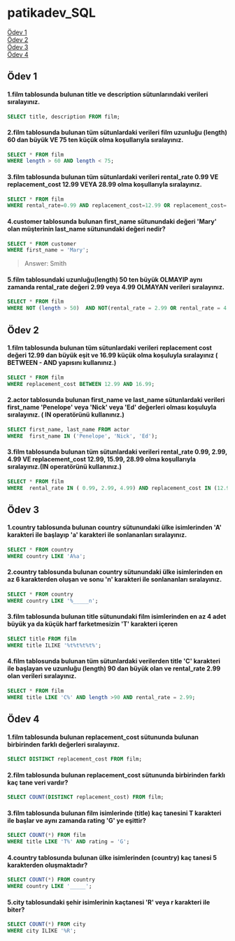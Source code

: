 # patikadev_SQL

[Ödev 1](#ödev-1)  
[Ödev 2](#ödev-2)   
[Ödev 3](#ödev-3)       
[Ödev 4](#ödev-4)
## Ödev 1
#### 1.film tablosunda bulunan title ve description sütunlarındaki verileri sıralayınız.
``` sql 
SELECT title, description FROM film;
```
#### 2.film tablosunda bulunan tüm sütunlardaki verileri film uzunluğu (length) 60 dan büyük VE 75 ten küçük olma koşullarıyla sıralayınız.
``` sql 
SELECT * FROM film
WHERE length > 60 AND length < 75;
```
#### 3.film tablosunda bulunan tüm sütunlardaki verileri rental_rate 0.99 VE replacement_cost 12.99 VEYA 28.99 olma koşullarıyla sıralayınız.
``` sql 
SELECT * FROM film
WHERE rental_rate=0.99 AND replacement_cost=12.99 OR replacement_cost= 28.99 ;
```
#### 4.customer tablosunda bulunan first_name sütunundaki değeri 'Mary' olan müşterinin last_name sütunundaki değeri nedir?
``` sql 
SELECT * FROM customer
WHERE first_name = 'Mary';
```
> Answer: Smith

#### 5.film tablosundaki uzunluğu(length) 50 ten büyük OLMAYIP aynı zamanda rental_rate değeri 2.99 veya 4.99 OLMAYAN verileri sıralayınız.
``` sql 
SELECT * FROM film
WHERE NOT (length > 50)  AND NOT(rental_rate = 2.99 OR rental_rate = 4.99) ;
```
## Ödev 2
#### 1.film tablosunda bulunan tüm sütunlardaki verileri replacement cost değeri 12.99 dan büyük eşit ve 16.99 küçük olma koşuluyla sıralayınız ( BETWEEN - AND yapısını kullanınız.)
``` sql 
SELECT * FROM film
WHERE replacement_cost BETWEEN 12.99 AND 16.99;
```
#### 2.actor tablosunda bulunan first_name ve last_name sütunlardaki verileri first_name 'Penelope' veya 'Nick' veya 'Ed' değerleri olması koşuluyla sıralayınız. ( IN operatörünü kullanınız.)
``` sql 
SELECT first_name, last_name FROM actor
WHERE  first_name IN ('Penelope', 'Nick', 'Ed');
```
#### 3.film tablosunda bulunan tüm sütunlardaki verileri rental_rate 0.99, 2.99, 4.99 VE replacement_cost 12.99, 15.99, 28.99 olma koşullarıyla sıralayınız.(IN operatörünü kullanınız.)
``` sql 
SELECT * FROM film
WHERE  rental_rate IN ( 0.99, 2.99, 4.99) AND replacement_cost IN (12.99, 15.99, 28.99);
```
## Ödev 3

#### 1.country tablosunda bulunan country sütunundaki ülke isimlerinden 'A' karakteri ile başlayıp 'a' karakteri ile sonlananları sıralayınız.
``` sql 
SELECT * FROM country
WHERE country LIKE 'A%a';
```
#### 2.country tablosunda bulunan country sütunundaki ülke isimlerinden en az 6 karakterden oluşan ve sonu 'n' karakteri ile sonlananları sıralayınız.
``` sql 
SELECT * FROM country
WHERE country LIKE '%_____n';
```
#### 3.film tablosunda bulunan title sütunundaki film isimlerinden en az 4 adet büyük ya da küçük harf farketmesizin 'T' karakteri içeren
``` sql 
SELECT title FROM film
WHERE title ILIKE '%t%t%t%t%';
```
#### 4.film tablosunda bulunan tüm sütunlardaki verilerden title 'C' karakteri ile başlayan ve uzunluğu (length) 90 dan büyük olan ve rental_rate 2.99 olan verileri sıralayınız.
``` sql 
SELECT * FROM film
WHERE title LIKE 'C%' AND length >90 AND rental_rate = 2.99;
```
## Ödev 4

#### 1.film tablosunda bulunan replacement_cost sütununda bulunan birbirinden farklı değerleri sıralayınız.
``` sql 
SELECT DISTINCT replacement_cost FROM film;
```
#### 2.film tablosunda bulunan replacement_cost sütununda birbirinden farklı kaç tane veri vardır?
``` sql 
SELECT COUNT(DISTINCT replacement_cost) FROM film;
```
#### 3.film tablosunda bulunan film isimlerinde (title) kaç tanesini T karakteri ile başlar ve aynı zamanda rating 'G' ye eşittir?
``` sql 
SELECT COUNT(*) FROM film
WHERE title LIKE 'T%' AND rating = 'G';
```
#### 4.country tablosunda bulunan ülke isimlerinden (country) kaç tanesi 5 karakterden oluşmaktadır?
``` sql 
SELECT COUNT(*) FROM country
WHERE country LIKE '_____';
```
#### 5.city tablosundaki şehir isimlerinin kaçtanesi 'R' veya r karakteri ile biter?
``` sql 
SELECT COUNT(*) FROM city
WHERE city ILIKE '%R';
```


